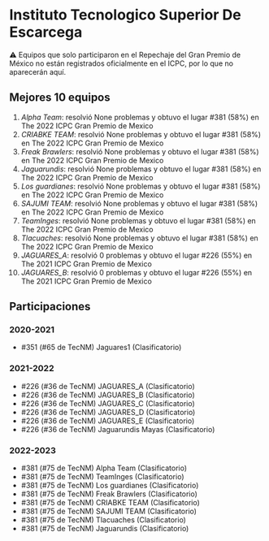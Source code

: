 # Instituto Tecnologico Superior De Escarcega

:warning: Equipos que solo participaron en el Repechaje del Gran Premio de México no están registrados oficialmente en el ICPC, por lo que no aparecerán aquí.

## Mejores 10 equipos

1. _Alpha Team_: resolvió None problemas y obtuvo el lugar #381 (58%) en The 2022 ICPC Gran Premio de Mexico
1. _CRIABKE TEAM_: resolvió None problemas y obtuvo el lugar #381 (58%) en The 2022 ICPC Gran Premio de Mexico
1. _Freak Brawlers_: resolvió None problemas y obtuvo el lugar #381 (58%) en The 2022 ICPC Gran Premio de Mexico
1. _Jaguarundis_: resolvió None problemas y obtuvo el lugar #381 (58%) en The 2022 ICPC Gran Premio de Mexico
1. _Los guardianes_: resolvió None problemas y obtuvo el lugar #381 (58%) en The 2022 ICPC Gran Premio de Mexico
1. _SAJUMI TEAM_: resolvió None problemas y obtuvo el lugar #381 (58%) en The 2022 ICPC Gran Premio de Mexico
1. _TeamInges_: resolvió None problemas y obtuvo el lugar #381 (58%) en The 2022 ICPC Gran Premio de Mexico
1. _Tlacuaches_: resolvió None problemas y obtuvo el lugar #381 (58%) en The 2022 ICPC Gran Premio de Mexico
1. _JAGUARES_A_: resolvió 0 problemas y obtuvo el lugar #226 (55%) en The 2021 ICPC Gran Premio de Mexico
1. _JAGUARES_B_: resolvió 0 problemas y obtuvo el lugar #226 (55%) en The 2021 ICPC Gran Premio de Mexico

## Participaciones

### 2020-2021

- #351 (#65 de TecNM) Jaguares1 (Clasificatorio)

### 2021-2022

- #226 (#36 de TecNM) JAGUARES_A (Clasificatorio)
- #226 (#36 de TecNM) JAGUARES_B (Clasificatorio)
- #226 (#36 de TecNM) JAGUARES_C (Clasificatorio)
- #226 (#36 de TecNM) JAGUARES_D (Clasificatorio)
- #226 (#36 de TecNM) JAGUARES_E (Clasificatorio)
- #226 (#36 de TecNM) Jaguarundis Mayas (Clasificatorio)

### 2022-2023

- #381 (#75 de TecNM) Alpha Team (Clasificatorio)
- #381 (#75 de TecNM) TeamInges (Clasificatorio)
- #381 (#75 de TecNM) Los guardianes (Clasificatorio)
- #381 (#75 de TecNM) Freak Brawlers (Clasificatorio)
- #381 (#75 de TecNM) CRIABKE TEAM (Clasificatorio)
- #381 (#75 de TecNM) SAJUMI TEAM (Clasificatorio)
- #381 (#75 de TecNM) Tlacuaches (Clasificatorio)
- #381 (#75 de TecNM) Jaguarundis (Clasificatorio)



